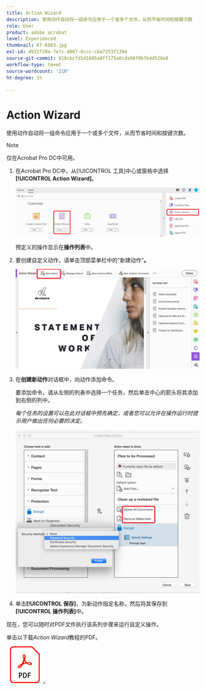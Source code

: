 ```yaml
---
title: Action Wizard
description: 使用动作自动将一组命令应用于一个或多个文件，从而节省时间和按键次数
role: User
product: adobe acrobat
level: Experienced
thumbnail: KT-6803.jpg
exl-id: d932f20e-7e7c-4087-8ccc-cba7253f1394
source-git-commit: 018cbcfd1d1605a8ff175a0cda98f0bfb4d528a8
workflow-type: tm+mt
source-wordcount: '210'
ht-degree: 1%

---
```


# Action Wizard

使用动作自动将一组命令应用于一个或多个文件，从而节省时间和按键次数。

>[!NOTE]
>
>仅在Acrobat Pro DC中可用。

1. 在Acrobat Pro DC中，从[!UICONTROL 工具]中心或窗格中选择&#x200B;**[!UICONTROL Action Wizard]**。

   ![Action Wizard步骤1](../assets/ActionWizard_1.png)

   预定义的操作显示在&#x200B;**操作列表**&#x200B;中。

1. 要创建自定义动作，请单击顶部菜单栏中的“新建动作”**。**

   ![Action Wizard步骤2](../assets/ActionWizard_2.png)

1. 在&#x200B;**创建新动作**&#x200B;对话框中，向动作添加命令。

   要添加命令，请从左侧的列表中选择一个任务，然后单击中心的箭头将其添加到右侧的列中。

   *每个任务的设置可以在此对话框中预先确定，或者您可以允许在操作运行时提示用户做出任何必要的决定。*

   ![Action Wizard步骤3](../assets/ActionWizard_3.png)

1. 单击&#x200B;**[!UICONTROL 保存]**，为新动作指定名称，然后将其保存到&#x200B;**[!UICONTROL 操作列表]**&#x200B;中。

现在，您可以随时对PDF文件执行该系列步骤来运行自定义操作。

单击以下载&#x200B;*Action Wizard*&#x200B;教程的PDF。

[![下载Action Wizard教程](../assets/acrobat_PDF_96.png)](../assets/AcrobatDCActionWizard.pdf)。
